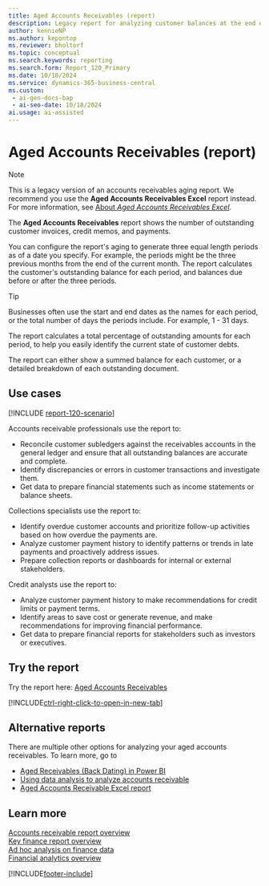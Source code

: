 ```yaml
---
title: Aged Accounts Receivables (report)
description: Legacy report for analyzing customer balances at the end of each period. Used as a gauge to measure the reliability of collectable debts for your customers.
author: kennieNP
ms.author: kepontop
ms.reviewer: bholtorf
ms.topic: conceptual
ms.search.keywords: reporting
ms.search.form: Report_120_Primary
ms.date: 10/18/2024
ms.service: dynamics-365-business-central
ms.custom:
 - ai-gen-docs-bap
 - ai-seo-date: 10/18/2024
ai.usage: ai-assisted
---
```


# Aged Accounts Receivables (report)

> [!NOTE]
> This is a legacy version of an accounts receivables aging report. We recommend you use the **Aged Accounts Receivables Excel** report instead. For more information, see [About *Aged Accounts Receivables Excel*](../reports/report-4402.md).


The **Aged Accounts Receivables** report shows the number of outstanding customer invoices, credit memos, and payments.

You can configure the report's aging to generate three equal length periods as of a date you specify. For example, the periods might be the three previous months from the end of the current month. The report calculates the customer's outstanding balance for each period, and balances due before or after the three periods.

> [!TIP]
> Businesses often use the start and end dates as the names for each period, or the total number of days the periods include. For example, 1 - 31 days.

The report calculates a total percentage of outstanding amounts for each period, to help you easily identify the current state of customer debts.

The report can either show a summed balance for each customer, or a detailed breakdown of each outstanding document.

## Use cases

[!INCLUDE [report-120-scenario](../includes/report-120-scenario-include.md)]

<!-- 
Prompt

Below is a report in an ERP system. Provide 3-4 use cases for different personas working with accounts receivables / collection management.
Format like this:    
  
As a <persona>, use the report to    
* use case 1  
* use case 2    

Do not capitalize the persona names. 

## Report name
Aged Accounts Receivables

## Report description
Shows the amount outstanding with customers broken down into time intervals for the overdue time. The report also displays the part of the customers' balance that isn't due and can be shown with or without document details for each customer. This report is the main report for reconciling customer ledger to G/L. Assuming you don't allow direct posting to the accounts used in the customer posting groups' receivables account, this report is a specification of the amounts you find in the G/L.

### What the report does
Shows the amount of outstanding invoices, credit memos and payments for customers.

You can configure report aging to generate three equal length periods as of the specified date (i.e. three preceding months from the end of the current month). The customer's outstanding balance is then calculated for each period, as well as any balances due before or after the three periods. 

Each period can be named from the actual start/end dates, or the total number of days included (i.e. 1 - 31 days).

A total percentage of outstanding amounts are calculated for each date range, to help you easily identify the current state of collectable customer debts.

The report can either show a summed balance for each customer, or a detailed breakdown of each outstanding document for analysis.

### Use cases
Analyse customer balances at the end of each period. Used as a gauge to measure the reliability of collectable debts for your customers.
Allows easy reconciliation of the customer subledger against the receivables account(s) in the general ledger, assuming that direct posting is disabled. 
This report helps businesses manage and analyze their accounts receivable by providing a clear view of which invoices are overdue and by how long. It's particularly useful for credit and collections teams to prioritize follow-ups and improve cash flow management.

Please include your data sources and URLs

-->

Accounts receivable professionals use the report to:

* Reconcile customer subledgers against the receivables accounts in the general ledger and ensure that all outstanding balances are accurate and complete.
* Identify discrepancies or errors in customer transactions and investigate them.
* Get data to prepare financial statements such as income statements or balance sheets.

Collections specialists use the report to:

* Identify overdue customer accounts and prioritize follow-up activities based on how overdue the payments are.
* Analyze customer payment history to identify patterns or trends in late payments and proactively address issues.
* Prepare collection reports or dashboards for internal or external stakeholders.

Credit analysts use the report to:

* Analyze customer payment history to make recommendations for credit limits or payment terms.
* Identify areas to save cost or generate revenue, and make recommendations for improving financial performance.
* Get data to prepare financial reports for stakeholders such as investors or executives.

## Try the report

Try the report here: [Aged Accounts Receivables](https://businesscentral.dynamics.com?report=120)

[!INCLUDE[ctrl-right-click-to-open-in-new-tab](../includes/ctrl-right-click-to-open-in-new-tab.md)]

## Alternative reports

There are multiple other options for analyzing your aged accounts receivables. To learn more, go to

- [Aged Receivables (Back Dating) in Power BI](../finance-powerbi-aged-receivables-back-dating.md)
- [Using data analysis to analyze accounts receivable](../ad-hoc-analysis-finance.md#example-finance-accounts-receivable)
- [Aged Accounts Receivable Excel report](report-4402.md)


## Learn more

[Accounts receivable report overview](../receivables-reports.md)  
[Key finance report overview](../finance-reports.md)  
[Ad hoc analysis on finance data](../ad-hoc-analysis-finance.md)  
[Financial analytics overview](../bi.md)  

[!INCLUDE[footer-include](../includes/footer-banner.md)]
